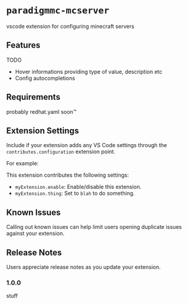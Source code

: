 # `paradigmmc-mcserver`

vscode extension for configuring minecraft servers

## Features

TODO

- Hover informations providing type of value, description etc
- Config autocompletions

## Requirements

probably redhat.yaml soon™️

## Extension Settings

Include if your extension adds any VS Code settings through the `contributes.configuration` extension point.

For example:

This extension contributes the following settings:

* `myExtension.enable`: Enable/disable this extension.
* `myExtension.thing`: Set to `blah` to do something.

## Known Issues

Calling out known issues can help limit users opening duplicate issues against your extension.

## Release Notes

Users appreciate release notes as you update your extension.

### 1.0.0

stuff
